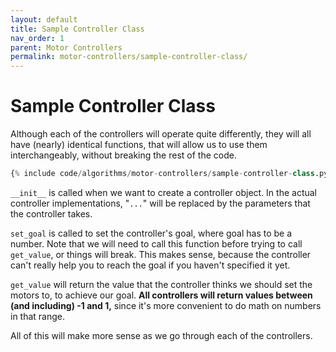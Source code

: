 ```yaml
---
layout: default
title: Sample Controller Class
nav_order: 1
parent: Motor Controllers
permalink: motor-controllers/sample-controller-class/
---
```


# Sample Controller Class
Although each of the controllers will operate quite differently, they will all have (nearly) identical functions, that will allow us to use them interchangeably, without breaking the rest of the code.

```python
{% include code/algorithms/motor-controllers/sample-controller-class.py %}
```

`__init__` is called when we want to create a controller object. In the actual controller implementations, "`...`" will be replaced by the parameters that the controller takes.

`set_goal` is called to set the controller's goal, where goal has to be a number. Note that we will need to call this function before trying to call `get_value`, or things will break. This makes sense, because the controller can't really help you to reach the goal if you haven't specified it yet.

`get_value` will return the value that the controller thinks we should set the motors to, to achieve our goal. **All controllers will return values between (and including) -1 and 1,** since it's more convenient to do math on numbers in that range.

All of this will make more sense as we go through each of the controllers.
